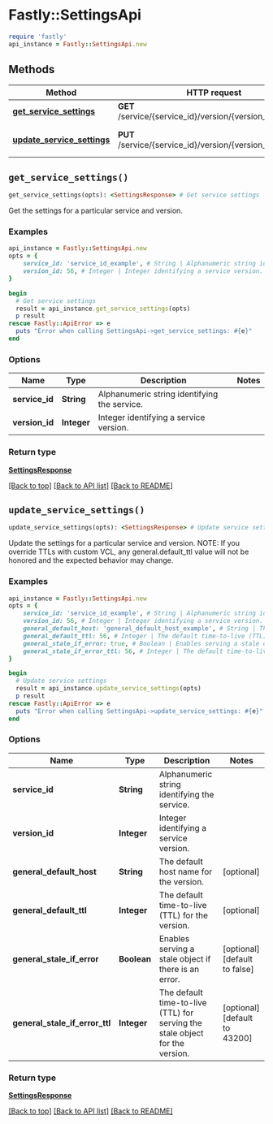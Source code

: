 # Fastly::SettingsApi


```ruby
require 'fastly'
api_instance = Fastly::SettingsApi.new
```

## Methods

| Method | HTTP request | Description |
| ------ | ------------ | ----------- |
| [**get_service_settings**](SettingsApi.md#get_service_settings) | **GET** /service/{service_id}/version/{version_id}/settings | Get service settings |
| [**update_service_settings**](SettingsApi.md#update_service_settings) | **PUT** /service/{service_id}/version/{version_id}/settings | Update service settings |


## `get_service_settings()`

```ruby
get_service_settings(opts): <SettingsResponse> # Get service settings
```

Get the settings for a particular service and version.

### Examples

```ruby
api_instance = Fastly::SettingsApi.new
opts = {
    service_id: 'service_id_example', # String | Alphanumeric string identifying the service.
    version_id: 56, # Integer | Integer identifying a service version.
}

begin
  # Get service settings
  result = api_instance.get_service_settings(opts)
  p result
rescue Fastly::ApiError => e
  puts "Error when calling SettingsApi->get_service_settings: #{e}"
end
```

### Options

| Name | Type | Description | Notes |
| ---- | ---- | ----------- | ----- |
| **service_id** | **String** | Alphanumeric string identifying the service. |  |
| **version_id** | **Integer** | Integer identifying a service version. |  |

### Return type

[**SettingsResponse**](SettingsResponse.md)

[[Back to top]](#) [[Back to API list]](../../README.md#endpoints)
[[Back to README]](../../README.md)
## `update_service_settings()`

```ruby
update_service_settings(opts): <SettingsResponse> # Update service settings
```

Update the settings for a particular service and version. NOTE: If you override TTLs with custom VCL, any general.default_ttl value will not be honored and the expected behavior may change. 

### Examples

```ruby
api_instance = Fastly::SettingsApi.new
opts = {
    service_id: 'service_id_example', # String | Alphanumeric string identifying the service.
    version_id: 56, # Integer | Integer identifying a service version.
    general_default_host: 'general_default_host_example', # String | The default host name for the version.
    general_default_ttl: 56, # Integer | The default time-to-live (TTL) for the version.
    general_stale_if_error: true, # Boolean | Enables serving a stale object if there is an error.
    general_stale_if_error_ttl: 56, # Integer | The default time-to-live (TTL) for serving the stale object for the version.
}

begin
  # Update service settings
  result = api_instance.update_service_settings(opts)
  p result
rescue Fastly::ApiError => e
  puts "Error when calling SettingsApi->update_service_settings: #{e}"
end
```

### Options

| Name | Type | Description | Notes |
| ---- | ---- | ----------- | ----- |
| **service_id** | **String** | Alphanumeric string identifying the service. |  |
| **version_id** | **Integer** | Integer identifying a service version. |  |
| **general_default_host** | **String** | The default host name for the version. | [optional] |
| **general_default_ttl** | **Integer** | The default time-to-live (TTL) for the version. | [optional] |
| **general_stale_if_error** | **Boolean** | Enables serving a stale object if there is an error. | [optional][default to false] |
| **general_stale_if_error_ttl** | **Integer** | The default time-to-live (TTL) for serving the stale object for the version. | [optional][default to 43200] |

### Return type

[**SettingsResponse**](SettingsResponse.md)

[[Back to top]](#) [[Back to API list]](../../README.md#endpoints)
[[Back to README]](../../README.md)
